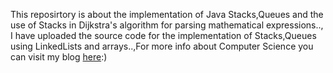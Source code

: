 This reposirtory is about the implementation of Java Stacks,Queues and the use of Stacks in Dijkstra's algorithm for parsing mathematical expressions.., I have uploaded the source code for the implementation of Stacks,Queues using LinkedLists and arrays..,For more info about Computer Science you can visit my blog <a href="https://hemog007.wordpress.com" target = "blank">here</a>:)
